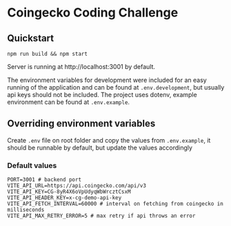 # Coingecko Coding Challenge

## Quickstart

```shell
npm run build && npm start
```

Server is running at http://localhost:3001 by default.

The environment variables for development were included for an easy running of the application and can be found at `.env.development`, but usually api keys should not be included. The project uses dotenv, example environment can be found at `.env.example`.

## Overriding environment variables

Create `.env` file on root folder and copy the values from `.env.example`, it should be runnable by default, but update the values accordingly

### Default values

```
PORT=3001 # backend port
VITE_API_URL=https://api.coingecko.com/api/v3
VITE_API_KEY=CG-8yR4X6oVpUdyqWbWrcztCsxM
VITE_API_HEADER_KEY=x-cg-demo-api-key
VITE_API_FETCH_INTERVAL=60000 # interval on fetching from coingecko in milliseconds
VITE_API_MAX_RETRY_ERROR=5 # max retry if api throws an error
```
